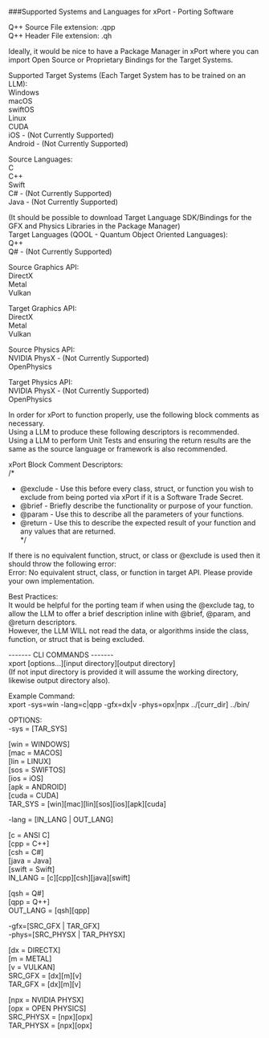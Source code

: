 ###Supported Systems and Languages for xPort - Porting Software  

Q++ Source File extension: .qpp  
Q++ Header File extension: .qh  

Ideally, it would be nice to have a Package Manager in xPort where you can import Open Source or Proprietary Bindings for the Target Systems.  

Supported Target Systems (Each Target System has to be trained on an LLM):  
Windows  
macOS  
swiftOS  
Linux  
CUDA  
iOS - (Not Currently Supported)  
Android - (Not Currently Supported)  

Source Languages:  
C  
C++  
Swift  
C# - (Not Currently Supported)  
Java - (Not Currently Supported)  

(It should be possible to download Target Language SDK/Bindings for the GFX and Physics Libraries in the Package Manager)  
Target Languages (QOOL - Quantum Object Oriented Languages):  
Q++  
Q# - (Not Currently Supported)  

Source Graphics API:  
DirectX  
Metal  
Vulkan  

Target Graphics API:  
DirectX  
Metal  
Vulkan  

Source Physics API:  
NVIDIA PhysX - (Not Currently Supported)  
OpenPhysics  

Target Physics API:  
NVIDIA PhysX - (Not Currently Supported)  
OpenPhysics  


In order for xPort to function properly, use the following block comments as necessary.  
Using a LLM to produce these following descriptors is recommended.  
Using a LLM to perform Unit Tests and ensuring the return results are the same as the source language or framework is also recommended.  

xPort Block Comment Descriptors:  
/*
* @exclude - Use this before every class, struct, or function you wish to exclude from being ported via xPort if it is a Software Trade Secret.  
* @brief - Briefly describe the functionality or purpose of your function.  
* @param - Use this to describe all the parameters of your functions.  
* @return - Use this to describe the expected result of your function and any values that are returned.  
*/  

If there is no equivalent function, struct, or class or @exclude is used then it should throw the following error:  
Error: No equivalent struct, class, or function in target API. Please provide your own implementation.  

Best Practices:  
It would be helpful for the porting team if when using the @exclude tag, to allow the LLM to offer a brief description inline with @brief,   @param, and @return descriptors.  
However, the LLM WILL not read the data, or algorithms inside the class, function, or struct that is being excluded.  

------- CLI COMMANDS -------  
xport [options...][input directory][output directory]  
(If not input directory is provided it will assume the working directory, likewise output directory also).  

Example Command:  
xport -sys=win -lang=c|qpp -gfx=dx|v -phys=opx|npx ../[curr_dir] ../bin/  

OPTIONS:  
-sys = [TAR_SYS]  

[win = WINDOWS]  
[mac = MACOS]  
[lin = LINUX]  
[sos = SWIFTOS]  
[ios = iOS]  
[apk = ANDROID]  
[cuda = CUDA]  
TAR_SYS = [win][mac][lin][sos][ios][apk][cuda]  

-lang = [IN_LANG | OUT_LANG]  

[c = ANSI C]  
[cpp = C++]  
[csh = C#]  
[java = Java]  
[swift = Swift]  
IN_LANG = [c][cpp][csh][java][swift]  

[qsh = Q#]  
[qpp = Q++]  
OUT_LANG = [qsh][qpp]  

-gfx=[SRC_GFX | TAR_GFX]  
-phys=[SRC_PHYSX | TAR_PHYSX]  

[dx = DIRECTX]  
[m = METAL]  
[v = VULKAN]  
SRC_GFX = [dx][m][v]  
TAR_GFX = [dx][m][v]  

[npx = NVIDIA PHYSX]  
[opx = OPEN PHYSICS]  
SRC_PHYSX = [npx][opx]  
TAR_PHYSX = [npx][opx]  
